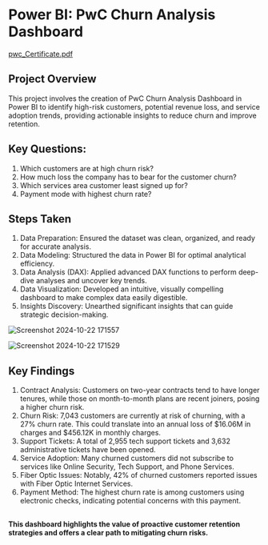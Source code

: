 
# Power BI: PwC Churn Analysis Dashboard


[pwc_Certificate.pdf](https://github.com/user-attachments/files/17477195/pwc_Certificate.pdf)



## Project Overview

This project involves the creation of PwC Churn Analysis Dashboard in Power BI to identify high-risk customers, potential revenue loss, and service adoption trends, providing actionable insights to reduce churn and improve retention.




## Key Questions: 

1) Which customers are at high churn risk?
2) How much loss the company has to bear for the customer churn?
3) Which services area customer least signed up for?
4) Payment mode with highest churn rate?



## Steps Taken
1. Data Preparation: Ensured the dataset was clean, organized, and ready for accurate analysis.
2. Data Modeling: Structured the data in Power BI for optimal analytical efficiency.
3. Data Analysis (DAX): Applied advanced DAX functions to perform deep-dive analyses and uncover key trends.
4. Data Visualization: Developed an intuitive, visually compelling dashboard to make complex data easily digestible.
5. Insights Discovery: Unearthed significant insights that can guide strategic decision-making.

![Screenshot 2024-10-22 171557](https://github.com/user-attachments/assets/6c13c858-16cb-449d-8824-cf22c9df08ec)

![Screenshot 2024-10-22 171529](https://github.com/user-attachments/assets/75c02055-570e-4649-8b0e-a57751008e3e)


## Key Findings

1. Contract Analysis: Customers on two-year contracts tend to have longer tenures, while those on month-to-month plans are recent joiners, posing a higher churn risk.
2. Churn Risk: 7,043 customers are currently at risk of churning, with a 27% churn rate. This could translate into an annual loss of $16.06M in charges and $456.12K in monthly charges.
3. Support Tickets: A total of 2,955 tech support tickets and 3,632 administrative tickets have been opened.
4. Service Adoption: Many churned customers did not subscribe to services like Online Security, Tech Support, and Phone Services.
5. Fiber Optic Issues: Notably, 42% of churned customers reported issues with Fiber Optic Internet Services.
6. Payment Method: The highest churn rate is among customers using electronic checks, indicating potential concerns with this payment. 


##
**This dashboard highlights the value of proactive customer retention strategies and offers a clear path to mitigating churn risks.**

